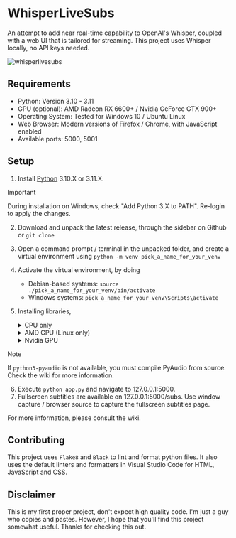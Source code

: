 # WhisperLiveSubs
An attempt to add near real-time capability to OpenAI's Whisper, coupled with a web UI that is tailored for streaming. This project uses Whisper locally, no API keys needed.

![whisperlivesubs](https://github.com/mashiro-azure/WhisperLiveSubs/assets/23091058/8da0d7e3-69f3-4fbc-9823-aaf5255ed7a3)

## Requirements
- Python: Version 3.10 - 3.11
- GPU (optional): AMD Radeon RX 6600+ / Nvidia GeForce GTX 900+
- Operating System: Tested for Windows 10 / Ubuntu Linux
- Web Browser: Modern versions of Firefox / Chrome, with JavaScript enabled
- Available ports: 5000, 5001

## Setup
1. Install [Python](https://www.python.org/downloads/) 3.10.X or 3.11.X.
  > [!IMPORTANT]
  > During installation on Windows, check "Add Python 3.X to PATH". Re-login to apply the changes.
2. Download and unpack the latest release, through the sidebar on Github or `git clone`
3. Open a command prompt / terminal in the unpacked folder, and create a virtual environment using `python -m venv pick_a_name_for_your_venv`
4. Activate the virtual environment, by doing
    - Debian-based systems: `source ./pick_a_name_for_your_venv/bin/activate`
    - Windows systems: `pick_a_name_for_your_venv\Scripts\activate`
5. Installing libraries,
    <details>
      <summary>CPU only</summary>

      1. Visit [PyTorch](https://pytorch.org/get-started/locally/), and complete the helper form. Pick "CPU" in the "Compute Platform" row.
      1. Copy and execute the command shown by the form.
      1. Install PyAudio by doing
          - Debian-based systems: `sudo apt install python3-pyaudio`
          - Windows systems: `pip install pyaudio`
      1. Remove lines referencing `PyAudio`, `torch` and `torchaudio` from requirements.txt.
      1. Run `pip install -r requirements.txt`
      1. All Done! :heavy_check_mark:
    </details>

    <details>
      <summary>AMD GPU (Linux only)</summary>

      1. Visit [PyTorch](https://pytorch.org/get-started/locally/), and complete the helper form. Pick "ROCm" in the "Compute Platform" row.
      1. Copy and execute the command shown by the form.
      1. Install PyAudio by running `sudo apt install python3-pyaudio`
      1. Remove lines referencing `PyAudio`, `torch` and `torchaudio` from requirements.txt.
      1. Run `pip install -r requirements.txt`
      1. All Done! :heavy_check_mark:
    </details>

    <details>
      <summary>Nvidia GPU</summary>

      1. Visit [PyTorch](https://pytorch.org/get-started/locally/), and complete the helper form. Pick "CUDA" in the "Compute Platform" row. _The newer CUDA version is recommended by the PyTorch Team._
      1. Copy and execute the command shown by the form.
      1. Install PyAudio by doing
          - Debian-based systems: `sudo apt install python3-pyaudio`
          - Windows systems: `pip install pyaudio`
      1. Remove lines referencing `PyAudio`, `torch` and `torchaudio` from requirements.txt.
      1. Run `pip install -r requirements.txt`
      1. All Done! :heavy_check_mark:
    </details>
  > [!NOTE]
  > If `python3-pyaudio` is not available, you must compile PyAudio from source. Check the wiki for more information.
6. Execute `python app.py` and navigate to 127.0.0.1:5000.
7. Fullscreen subtitles are available on 127.0.0.1:5000/subs. Use window capture / browser source to capture the fullscreen subtitles page.

For more information, please consult the wiki.

## Contributing
This project uses `Flake8` and `Black` to lint and format python files. It also uses the default linters and formatters in Visual Studio Code for HTML, JavaScript and CSS.

## Disclaimer
This is my first proper project, don't expect high quality code. I'm just a guy who copies and pastes. However, I hope that you'll find this project somewhat useful. Thanks for checking this out.

